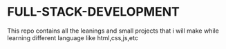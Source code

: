 # FULL-STACK-DEVELOPMENT
This repo contains all the leanings and small projects that i will make while learning different language like html,css,js,etc
